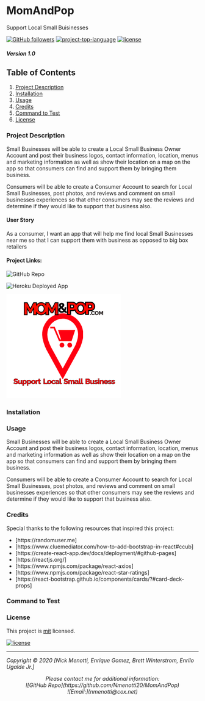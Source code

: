 # MomAndPop

Support Local Small Buisinesses 


[![GitHub followers](https://img.shields.io/github/followers/Nmenotti20?label=Follow&style=social)](https://github.com/Nmenotti20) [![project-top-language](https://img.shields.io/github/languages/top/Nmenotti20/Accord?color=yellow)](https://github.com/Nmenotti20/MomAndPop) [![license](https://img.shields.io/badge/License-mit-brightgreen.svg)](https://choosealicense.com/licenses/mit/)

##### Version 1.0

## Table of Contents

1. [Project Description](#Description)
2. [Installation](#Installation)
3. [Usage](#Usage)
4. [Credits](#Credits)
5. [Command to Test](#Test)
6. [License](#License)

### Project Description

Small Businesses will be able to create a Local Small Business Owner Account and post their business logos, contact information, location, menus and marketing information as well as show their location on a map on the app so that consumers can find and support them by bringing them business.
 
Consumers will be able to create a Consumer Account to search for Local Small Businesses, post photos, and reviews and comment on small businesses experiences so that other consumers may see the reviews and determine if they would like to support that business also. 

#### User Story

As a consumer,
I want an app that will help me find local Small Businesses near me
so that I can support them with business as opposed to big box retailers

#### Project Links:

![GitHub Repo](https://github.com/Nmenotti20/MomAndPop)<br>

![Heroku Deployed App](https://git.heroku.com/momandpop2021.git)<br>

![Additional Links](/client\assets\MomAndPop_Logo.png)<br>

### Installation


### Usage

Small Businesses will be able to create a Local Small Business Owner Account and post their business logos, contact information, location, menus and marketing information as well as show their location on a map on the app so that consumers can find and support them by bringing them business.
 
Consumers will be able to create a Consumer Account to search for Local Small Businesses, post photos, and reviews and comment on small businesses experiences so that other consumers may see the reviews and determine if they would like to support that business also. 

### Credits

Special thanks to the following resources that inspired this project:

<ul>
<li> [https://randomuser.me]<https://randomuser.me> </li>
<li> [https://www.cluemediator.com/how-to-add-bootstrap-in-react#ccub]<https://www.cluemediator.com/how-to-add-bootstrap-in-react#ccub> </li>
<li> [https://create-react-app.dev/docs/deployment/#github-pages]<https://create-react-app.dev/docs/deployment/#github-pages> </li>
<li> [https://reactjs.org/]<https://reactjs.org> </li>
<li> [https://www.npmjs.com/package/react-axios]<https://www.npmjs.com/package/react-axios> </li>
<li> [https://www.npmjs.com/package/react-star-ratings]<https://www.npmjs.com/package/react-star-ratings> </li>
<li> [https://react-bootstrap.github.io/components/cards/?#card-deck-props]<https://react-bootstrap.github.io/components/cards/?#card-deck-props> </li>
</ul>

### Command to Test


### License

This project is [mit](https://choosealicense.com/licenses/mit) licensed.<br>

[![license](https://img.shields.io/badge/License-mit-brightgreen.svg)](https://choosealicense.com/licenses/mit/)

<hr>
<p align='center'><i>

Copyright © 2020 [Nick Menotti, Enrique Gomez, Brett Winterstrom, Enrilo Ugalde Jr.]<br> 

<p align='center'><i>
Please contact me for additional information:<br>
![GitHub Repo](https://github.com/Nmenotti20/MomAndPop)<br>
![Email:](nmenotti@cox.net)</i></p>
